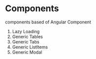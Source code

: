 # Components
components based of Angular Component
1. Lazy Loading
2. Generic Tables
3. Generic Tabs
4. Generic ListItems
5. Generic Modal